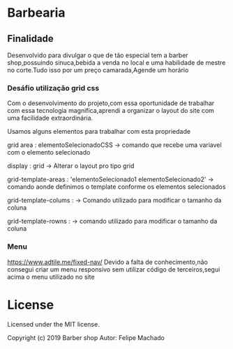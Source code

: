 # Barbearia

## Finalidade
Desenvolvido para divulgar o que de tão especial tem a barber shop,possuindo sinuca,bebida a venda no local e uma habilidade de mestre no corte.Tudo isso por um preço camarada,Agende um horário



### Desáfio utilização grid css

Com o desenvolvimento do projeto,com essa oportunidade de trabalhar com essa tecnologia magnifica,aprendi a organizar o layout do site com uma facilidade extraordinária.

Usamos alguns elementos para trabalhar com esta propriedade

grid area : elementoSelecionadoCSS ->      comando que recebe uma variavel com o elemento selecionado

display : grid -> Alterar o layout pro tipo grid

grid-template-areas :   'elementoSelecionado1 elementoSelecionado2' -> comando aonde definimos o template conforme os elementos selecionados

grid-template-colums : <propriedadeTam> -> Comando utilizado para modificar o tamanho da coluna

grid-template-rowns :<propriedadeTam> -> comando utilizado para modificar o tamanho da coluna
  



### Menu
https://www.adtile.me/fixed-nav/
Devido a falta de conhecimento,não consegui criar um menu responsivo sem utilizar código de terceiros,segui acima o menu utilizado no site




# License

Licensed under the MIT license.

Copyright (c) 2019 Barber shop
Autor: Felipe Machado

